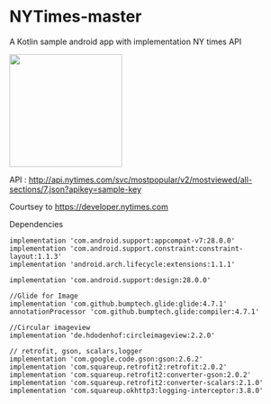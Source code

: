 # NYTimes-master
A Kotlin sample android app with implementation NY times API

<img src="https://lh3.googleusercontent.com/-EJsInu_Opg4/XK7xEHaaPbI/AAAAAAAAVZc/SEA690MfbtkGjEfXScbY4jDbmEUirMXrQCK8BGAs/s0/2019-04-11.jpg" width="200">


API : http://api.nytimes.com/svc/mostpopular/v2/mostviewed/all-sections/7.json?apikey=sample-key

Courtsey to https://developer.nytimes.com



Dependencies

    implementation 'com.android.support:appcompat-v7:28.0.0'
    implementation 'com.android.support.constraint:constraint-layout:1.1.3'
    implementation 'android.arch.lifecycle:extensions:1.1.1'

    implementation 'com.android.support:design:28.0.0'

    //Glide for Image
    implementation 'com.github.bumptech.glide:glide:4.7.1'
    annotationProcessor 'com.github.bumptech.glide:compiler:4.7.1'
    
    //Circular imageview
    implementation 'de.hdodenhof:circleimageview:2.2.0'

    // retrofit, gson, scalars,logger
    implementation 'com.google.code.gson:gson:2.6.2'
    implementation 'com.squareup.retrofit2:retrofit:2.0.2'
    implementation 'com.squareup.retrofit2:converter-gson:2.0.2'
    implementation 'com.squareup.retrofit2:converter-scalars:2.1.0'
    implementation 'com.squareup.okhttp3:logging-interceptor:3.8.0'
